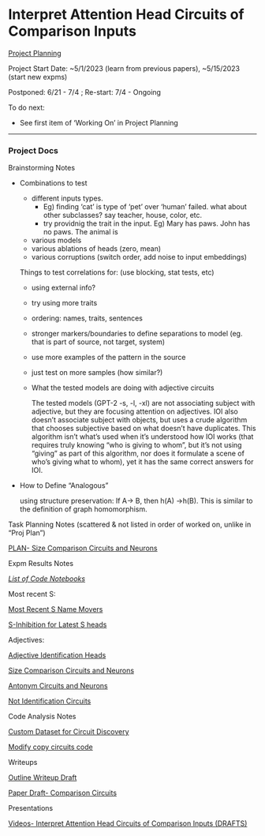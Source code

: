 # Interpret Attention Head Circuits of Comparison Inputs

[Project Planning](Interpret%20Attention%20Head%20Circuits%20of%20Comparison%20In%20c1d0ec7e43214760b4062ae4cdc0cd6b/Project%20Planning%20821fd0c71f4d4a44b5f7b240725c5547.md)

Project Start Date: ~5/1/2023 (learn from previous papers), ~5/15/2023 (start new expms)

Postponed: 6/21 - 7/4 ; Re-start: 7/4 - Ongoing

To do next: 

- See first item of ‘Working On’ in Project Planning

---

### Project Docs

Brainstorming Notes

- Combinations to test
    - different inputs types.
        - Eg) finding ‘cat’ is type of ‘pet’ over ‘human’ failed. what about other subclasses? say teacher, house, color, etc.
        - try providnig the trait in the input. Eg) Mary has paws. John has no paws. The animal is
    - various models
    - various ablations of heads (zero, mean)
    - various corruptions (switch order, add noise to input embeddings)
    
    Things to test correlations for: (use blocking, stat tests, etc)
    
    - using external info?
    - try using more traits
    - ordering: names, traits, sentences
    - stronger markers/boundaries to define separations to model (eg. that is part of source, not target, system)
    - use more examples of the pattern in the source
    - just test on more samples (how similar?)
    - What the tested models are doing with adjective circuits
        
        The tested models (GPT-2 -s, -l, -xl) are not associating subject with adjective, but they are focusing attention on adjectives. IOI also doesn’t associate subject with objects, but uses a crude algorithm that chooses subjective based on what doesn’t have duplicates. This algorithm isn’t what’s used when it’s understood how IOI works (that requires truly knowing “who is giving to whom”, but it’s not using “giving” as part of this algorithm, nor does it formulate a scene of who’s giving what to whom), yet it has the same correct answers for IOI.
        
- How to Define “Analogous”
    
    using structure preservation: If A→ B, then h(A) →h(B). This is similar to the definition of graph homomorphism.
    

Task Planning Notes (scattered & not listed in order of worked on, unlike in “Proj Plan”)

[PLAN- Size Comparison Circuits and Neurons](Interpret%20Attention%20Head%20Circuits%20of%20Comparison%20In%20c1d0ec7e43214760b4062ae4cdc0cd6b/PLAN-%20Size%20Comparison%20Circuits%20and%20Neurons%201111d95ef57b4131b259ef88363f3010.md)

Expm Results Notes

[_*List of Code Notebooks*_](Interpret%20Attention%20Head%20Circuits%20of%20Comparison%20In%20c1d0ec7e43214760b4062ae4cdc0cd6b/_List%20of%20Code%20Notebooks_%2066bcbc2013ce465fbc61a281bc3ffa1f.md)

Most recent S:

[Most Recent S Name Movers](Interpret%20Attention%20Head%20Circuits%20of%20Comparison%20In%20c1d0ec7e43214760b4062ae4cdc0cd6b/Most%20Recent%20S%20Name%20Movers%20a72ccc6fdccc4e4baa78251399fdd2d7.md)

[S-Inhibition for Latest S heads](Interpret%20Attention%20Head%20Circuits%20of%20Comparison%20In%20c1d0ec7e43214760b4062ae4cdc0cd6b/S-Inhibition%20for%20Latest%20S%20heads%2094ec995d650f408eac783a06732a7f4f.md)

Adjectives:

[Adjective Identification Heads](Interpret%20Attention%20Head%20Circuits%20of%20Comparison%20In%20c1d0ec7e43214760b4062ae4cdc0cd6b/Adjective%20Identification%20Heads%20f85cc6a172664109bf10cbfb5b49381a.md)

[Size Comparison Circuits and Neurons](Interpret%20Attention%20Head%20Circuits%20of%20Comparison%20In%20c1d0ec7e43214760b4062ae4cdc0cd6b/Size%20Comparison%20Circuits%20and%20Neurons%20983f0ebebc0a4c20a1db4967d6a9e201.md)

[Antonym Circuits and Neurons ](Interpret%20Attention%20Head%20Circuits%20of%20Comparison%20In%20c1d0ec7e43214760b4062ae4cdc0cd6b/Antonym%20Circuits%20and%20Neurons%20824f0d162ce84a8fb09c27f4e4931194.md)

[Not Identification Circuits](Interpret%20Attention%20Head%20Circuits%20of%20Comparison%20In%20c1d0ec7e43214760b4062ae4cdc0cd6b/Not%20Identification%20Circuits%20db48cd1bd4844b25994773248e9a587c.md)

Code Analysis Notes

[Custom Dataset for Circuit Discovery](Interpret%20Attention%20Head%20Circuits%20of%20Comparison%20In%20c1d0ec7e43214760b4062ae4cdc0cd6b/Custom%20Dataset%20for%20Circuit%20Discovery%20ba320205d59c4251bb59c262f1c839b5.md)

[Modify copy circuits code](Interpret%20Attention%20Head%20Circuits%20of%20Comparison%20In%20c1d0ec7e43214760b4062ae4cdc0cd6b/Modify%20copy%20circuits%20code%20004c16a403b04ddbb7c09b62cad532d7.md)

Writeups

[Outline Writeup Draft](Interpret%20Attention%20Head%20Circuits%20of%20Comparison%20In%20c1d0ec7e43214760b4062ae4cdc0cd6b/Outline%20Writeup%20Draft%2096f5c9785c684e359a76ecb09d264875.md)

[Paper Draft- Comparison Circuits](Paper%20Drafts%20c8403ec170204b3aa40fd28465a5635d/Paper%20Draft-%20Comparison%20Circuits%20852d577eb555460e87ae511a1750ef50.md) 

Presentations

[Videos- Interpret Attention Head Circuits of Comparison Inputs (DRAFTS)](Video%20Walkthroughs%20e4dccce9803c48ea858e70157e62a701/Videos-%20Interpret%20Attention%20Head%20Circuits%20of%20Compa%2024b67e08b1d74f70be8ed3012e8278bc.md)